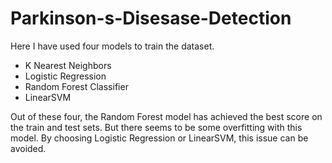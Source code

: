 # Parkinson-s-Disesase-Detection
Here I have used four models to train the dataset.
* K Nearest Neighbors
* Logistic Regression
* Random Forest Classifier
* LinearSVM

Out of these four, the Random Forest model has achieved the best score on the train and test sets. But there seems to be some overfitting with this model.
By choosing Logistic Regression or LinearSVM, this issue can be avoided.
